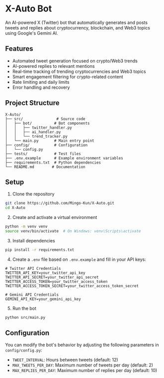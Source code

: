 # X-Auto Bot

An AI-powered X (Twitter) bot that automatically generates and posts tweets and replies about cryptocurrency, blockchain, and Web3 topics using Google's Gemini AI.

## Features

- Automated tweet generation focused on crypto/Web3 trends
- AI-powered replies to relevant mentions
- Real-time tracking of trending cryptocurrencies and Web3 topics
- Smart engagement filtering for crypto-related content
- Rate limiting and daily limits
- Error handling and recovery

## Project Structure

```
X-Auto/
├── src/               # Source code
│   ├── bot/          # Bot components
│   │   ├── twitter_handler.py
│   │   ├── ai_handler.py
│   │   └── trend_tracker.py
│   └── main.py       # Main entry point
├── config/           # Configuration
│   └── config.py
├── tests/            # Test files
├── .env.example      # Example environment variables
├── requirements.txt  # Python dependencies
└── README.md        # Documentation
```

## Setup

1. Clone the repository
```bash
git clone https://github.com/Mingo-Kun/X-Auto.git
cd X-Auto
```

2. Create and activate a virtual environment
```bash
python -m venv venv
source venv/bin/activate  # On Windows: venv\Scripts\activate
```

3. Install dependencies
```bash
pip install -r requirements.txt
```

4. Create a `.env` file based on `.env.example` and fill in your API keys:
```env
# Twitter API Credentials
TWITTER_API_KEY=your_twitter_api_key
TWITTER_API_SECRET=your_twitter_api_secret
TWITTER_ACCESS_TOKEN=your_twitter_access_token
TWITTER_ACCESS_TOKEN_SECRET=your_twitter_access_token_secret

# Gemini API Credentials
GEMINI_API_KEY=your_gemini_api_key
```

5. Run the bot
```bash
python src/main.py
```

## Configuration

You can modify the bot's behavior by adjusting the following parameters in `config/config.py`:
- `TWEET_INTERVAL`: Hours between tweets (default: 12)
- `MAX_TWEETS_PER_DAY`: Maximum number of tweets per day (default: 2)
- `MAX_REPLIES_PER_DAY`: Maximum number of replies per day (default: 10)